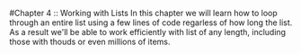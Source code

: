 #Chapter 4 :: Working with Lists
In this chapter we will learn how to loop through an entire list using a few lines of code regarless of how long the list. 
As a result we'll be able to work efficiently with list of any length, including those with thouds or even millions of items.



